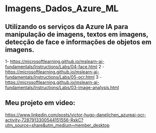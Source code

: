 # Imagens_Dados_Azure_ML

## Utilizando os serviços da Azure IA para manipulação de imagens, textos em imagens, detecção de face e informações de objetos em imagens.
1- https://microsoftlearning.github.io/mslearn-ai-fundamentals/Instructions/Labs/04-face.html
2 - https://microsoftlearning.github.io/mslearn-ai-fundamentals/Instructions/Labs/05-ocr.html
3 - https://microsoftlearning.github.io/mslearn-ai-fundamentals/Instructions/Labs/03-image-analysis.html
## Meu projeto em video:
https://www.linkedin.com/posts/victor-hugo-danelichen_azureai-ocr-activity-7287913300544151556-RxkC?utm_source=share&utm_medium=member_desktop
